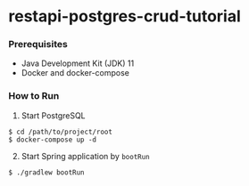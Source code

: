 # restapi-postgres-crud-tutorial

### Prerequisites

* Java Development Kit (JDK) 11
* Docker and docker-compose

### How to Run

1. Start PostgreSQL

```Shell
$ cd /path/to/project/root
$ docker-compose up -d
```

2. Start Spring application by `bootRun`

```Shell
$ ./gradlew bootRun
```
